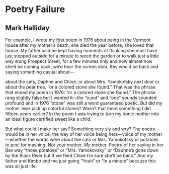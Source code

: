 # Poetry Failure
## Mark Halliday
For example, I wrote my first poem in 1976 about being in the Vermont house
after my mother’s death; she died the year before;
she loved that house. My father said he kept having moments
of thinking she must have just stepped outside for a minute
to weed the garden or to walk just a little way
along Prospect Street, for a few minutes only and now
almost now she’d be coming back, we’d hear the screen door,
Bev would be back and saying something casual about—

about the cats, Daphne and Chloe, or about Mrs. Yamokofsky next door
or about the pear tree, “or a colored stone she found.”
That was the phrase that ended my poem in 1976:
“or a colored stone she found.” The phrase rang slightly false
but I wanted it—the “ound” and “one” sounds sounded profound
and in 1976 “stone” was still a word guaranteed poetic.
But did my mother ever pick up colorful stones?
Wasn’t that more something I did fifteen years earlier?
In the poem I was trying to turn my ironic mother into
an ideal figure certified sweet like a child.

But what could I make her say? Something very sly and wry?
The poetry would be in her voice, the way of her voice being
hers—voice of my mother—whether the words were about
the cats or Mrs. Yamokofsky or potatoes to peel for mashing.
Not _your_ mother. _My_ mother. Poetry of her
saying in her Bev way “those potatoes” or “Mrs. Yamokovsky”
or “Daphne’s gone down by the Black River
but if we feed Chloe I’m sure she’ll be back.”
And my father and Kimbo and me just going “Yeah” or “In a minute”
because this was all just life.